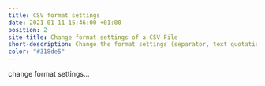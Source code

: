 ```yaml
---
title: CSV format settings
date: 2021-01-11 15:46:00 +01:00
position: 2
site-title: Change format settings of a CSV File
short-description: Change the format settings (separator, text quotation, etc.) of a CSV file.
color: "#318de5"
---
```


change format settings...